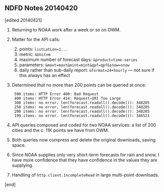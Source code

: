 ## NDFD Notes 20140420

[edited 20140421]

1. Returning to NOAA work after a week or so on OWM. 

1. Matter for the API calls:

   2. points: `listLatLon=1...`
   2. metric: `&Unit=m`
   2. maximum number of forecast days: `&product=time-series`
   2. parameters: `&maxt=maxt&mint=mint&qpf=qpf&snow=snow`
   2. daily rather than sub-daily report: `&format=24+hourly` — not sure if this always has an effect
 
1. Determined that no more than 200 points can be queried at once:

        500 items: HTTP Error 400: Bad Request
        400 items: HTTP Error 414: Request-URI Too Large
        300 items: no error. len(forecast.readall().decode()): 348205
        250 items: no error. len(forecast.readall().decode()): 348205
        200 items: no error. len(forecast.readall().decode()): 348205
        199 items: no error. len(forecast.readall().decode()): 346521

1. API queries composed and coded for two NOAA services: a list of 200 cities and the c. 11K points we have from OWM.

1. Both queries now compress and delete the original downloads, saving space. 

1. Since NOAA supplies only very short-term forecasts for rain and snow, I have more confidence that they have confidence in the values they are supplying.

1. Handling of `http.client.IncompleteRead` in large multi-point downloads.

[end]
